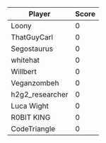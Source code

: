 | Player          | Score |
| --------------- | ----- |
| Loony           | 0     |
| ThatGuyCarl     | 0     |
| Segostaurus     | 0     |
| whitehat        | 0     |
| Willbert        | 0     |
| Veganzombeh     | 0     |
| h2g2_researcher | 0     |
| Luca Wight      | 0     |
| R0BIT KING      | 0     |
| CodeTriangle    | 0     |